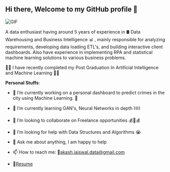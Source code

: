 ## Hi there, Welcome to my GitHub profile 👋

<img alt="GIF" src="https://media.giphy.com/media/13HgwGsXF0aiGY/giphy.gif" />

A data enthusiast having around 5 years of experience in 🛢 Data Warehousing and Business Intelligence 📊 , mainly responsible for analyzing requirements, developing data loading ETL's, and building interactive client dashboards. Also have experience in implementing RPA and statistical machine learning solutions to various business problems.

👨‍🎓 I have recently completed my Post Graduation In Artificial Intelligence and Machine Learning 👨‍🎓


**Personal Stuffs**:

- 🔭 I’m currently working on a personal dashboard to predict crimes in the city using Machine Learning. 🎯

- 🌱 I’m currently learning GAN's, Neural Networks in depth ⛓⛓

- 👯 I’m looking to collaborate on Freelance opportunities 💰🤝💰

- 🤔 I’m looking for help with Data Structures and Algorithms 😭

- 💬 Ask me about anything, I am happy to help

- 📫 How to reach me: 📧akash.jaiswal.data@gmail.com

- 📝[Resume](https://drive.google.com/file/d/1ClyT5U7Zu_uKBxbnWOEVcWcitpT8UPDW/view?usp=sharing)



